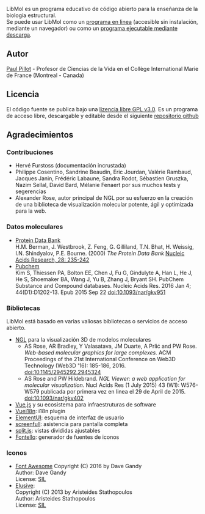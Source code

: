 LibMol es un programa educativo de código abierto para la enseñanza de la biología estructural.  
Se puede usar LibMol como un [programa en linea](https://libmol.org) (accesible sin instalación, mediante un navegador) ou como un [programa ejecutable mediante descarga](https://libmol.org/downloads).

## Autor
[Paul Pillot](mailto:paul.pillot@libmol.org) - Profesor de Ciencias de la Vida en el Collège International Marie de France (Montreal - Canada)


## Licencia
El código fuente se publica bajo una [lizencia libre GPL v3.0](https://www.gnu.org/licenses/gpl.html). Es un programa de acceso libre, descargable y editable desde el siguiente [repositorio github](https://github.com/ppillot/libmol)

## Agradecimientos
### Contribuciones
- Hervé Furstoss (documentación incrustada)
- Philippe Cosentino, Sandrine Beaudin, Eric Jourdan, Valérie Rambaud,  Jacques Janin, Frédéric Labaune, Sandra Rodot, Sébastien Gruszka, Nazim Sellal, David Bard, Mélanie Fenaert por sus muchos tests y segerencias
- Alexander Rose, autor principal de NGL por su esfuerzo en la creación de una biblioteca de visualización molecular potente, ágil y optimizada para la web.

### Datos moleculares
- [Protein Data Bank](https://www.rcsb.org)  
H.M. Berman, J. Westbrook, Z. Feng, G. Gilliland, T.N. Bhat, H. Weissig, I.N. Shindyalov, P.E. Bourne.
(2000) _The Protein Data Bank_ [Nucleic Acids Research, 28: 235-242](https://www.ncbi.nlm.nih.gov/pmc/articles/PMC102472/)
- [Pubchem](https://pubchem.ncbi.nlm.nih.gov/)  
Kim S, Thiessen PA, Bolton EE, Chen J, Fu G, Gindulyte A, Han L, He J, He S, Shoemaker BA, Wang J, Yu B, Zhang J, Bryant SH. PubChem Substance and Compound databases. Nucleic Acids Res. 2016 Jan 4; 44(D1):D1202-13. Epub 2015 Sep 22 [doi:10.1093/nar/gkv951](http://dx.doi.org/10.1093/nar/gkv951)

### Bibliotecas
LibMol está basado en varias valiosas bibliotecas o servicios de acceso abierto.
- [NGL](https://github.com/arose/ngl) para la visualización 3D de modelos moleculares
  - AS Rose, AR Bradley, Y Valasatava, JM Duarte, A Prlić and PW Rose. _Web-based molecular graphics for large complexes._ ACM Proceedings of the 21st International Conference on Web3D Technology (Web3D '16): 185-186, 2016. [doi:10.1145/2945292.2945324](http://dx.doi.org/10.1145/2945292.2945324)
  - AS Rose and PW Hildebrand. _NGL Viewer: a web application for molecular visualization._ Nucl Acids Res (1 July 2015) 43 (W1): W576-W579 publicada por primera vez en linea el 29 de April de 2015. [doi:10.1093/nar/gkv402](https://doi.org/10.1093/nar/gkv402)
- [Vue.js](https://vuejs.org/) y su ecosistema para infraestruturas de software
- [Vuei18n](https://github.com/kazupon/vue-i18n): i18n plugin
- [ElementUI](http://element.eleme.io/#/en-US): esquema de interfaz de usuario
- [screenfull](https://www.npmjs.com/package/screenfull): asistencia para pantalla completa
- [split.js](https://nathancahill.github.io/Split.js/): vistas divididas ajustables
- [Fontello](http://fontello.com): generador de fuentes de iconos  

### Iconos 
- [Font Awesome](http://fortawesome.github.com/Font-Awesome/)
   Copyright (C) 2016 by Dave Gandy  
   Author:    Dave Gandy  
   License:   [SIL](http://scripts.sil.org/OFL)  
- [Elusive](http://aristeides.com/):  
   Copyright (C) 2013 by Aristeides Stathopoulos  
   Author:    Aristeides Stathopoulos  
   License:   [SIL](http://scripts.sil.org/OFL) 

